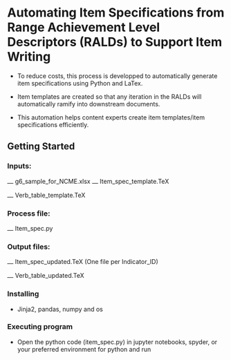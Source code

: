 # Automating Item Specifications from Range Achievement Level Descriptors (RALDs) to Support Item Writing

* To reduce costs, this process is developped to automatically generate item specifications using Python and LaTex.

* Item templates are created so that any iteration in the RALDs will automatically ramify into downstream documents.

* This automation helps content experts create item templates/item specifications efficiently.

  

## Getting Started

### Inputs:

⎼ g6_sample_for_NCME.xlsx ⎼ Item_spec_template.TeX

⎼ Verb_table_template.TeX

### Process file:

⎼ Item_spec.py

### Output files:

⎼ Item_spec_updated.TeX (One file per Indicator_ID)

⎼ Verb_table_updated.TeX


### Installing

* Jinja2, pandas, numpy and os


### Executing program

* Open the python code (item_spec.py) in jupyter notebooks, spyder, or your preferred environment for python and run




